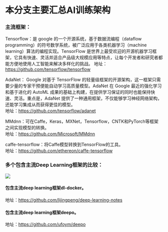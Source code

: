 # 本分支主要汇总AI训练架构

### 主流框架：

Tensorflow：是 google 的一个开源系统，基于数据流编程（dataflow programming）的符号数学系统，被广泛应用于各类机器学习（machine learning）算法的编程实现。TensorFlow 是世界上最受欢迎的开源机器学习框架，它具有快速、灵活并适合产品级大规模应用等特点，让每个开发者和研究者都能方便地使用人工智能来解决多样化的挑战。
地址：https://github.com/tensorflow/tensorflow

AdaNet： Google 对基于 TensorFlow 的轻量级框架的开源架构，这一框架只需要少量的专家干预便能自动学习高质量模型。AdaNet 在 Google 最近的强化学习和基于进化的 AutoML 成果的基础上构建，在提供学习保证的同时也能保持快速、灵活。重点是，AdaNet 提供了一种通用框架，不仅能够学习神经网络架构，还能学习集成从而获得更佳的模型。</br>
地址：https://github.com/tensorflow/adanet

MMdnn：可在Caffe，Keras，MXNet，Tensorflow，CNTK和PyTorch等框架之间实现模型的转换。</br>
地址：https://github.com/Microsoft/MMdnn


caffe-tensorflow：将Caffe模型转换到TensorFlow的工具。</br>
地址：https://github.com/ethereon/caffe-tensorflow


### 多个包含主流Deep Learning框架的比较：</br>
![](https://github.com/jamess010/AIOpen/blob/master/pic/model-docker.png)

#### 包含主流deep learning框架dl-docker。</br>
地址：https://github.com/lijingpeng/deep-learning-notes


#### 包含主流deep learning框架deepo。</br>
地址：https://github.com/ufoym/deepo


